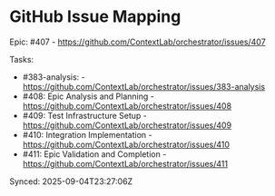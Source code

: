 # GitHub Issue Mapping

Epic: #407 - https://github.com/ContextLab/orchestrator/issues/407

Tasks:
- #383-analysis:  - https://github.com/ContextLab/orchestrator/issues/383-analysis
- #408: Epic Analysis and Planning - https://github.com/ContextLab/orchestrator/issues/408
- #409: Test Infrastructure Setup - https://github.com/ContextLab/orchestrator/issues/409
- #410: Integration Implementation - https://github.com/ContextLab/orchestrator/issues/410
- #411: Epic Validation and Completion - https://github.com/ContextLab/orchestrator/issues/411

Synced: 2025-09-04T23:27:06Z
